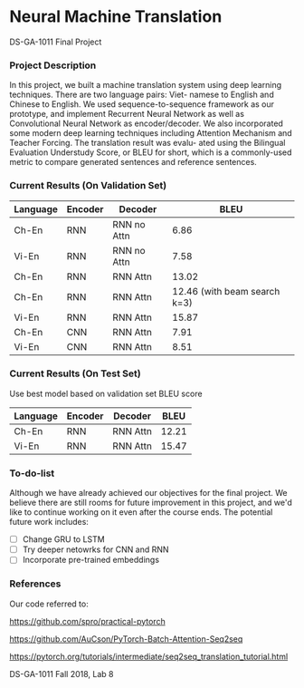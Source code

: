 # Neural Machine Translation

DS-GA-1011 Final Project

### Project Description

In this project, we built a machine translation system using deep learning techniques. There are two language pairs: Viet- namese to English and Chinese to English. We used sequence-to-sequence framework as our prototype, and implement Recurrent Neural Network as well as Convolutional Neural Network as encoder/decoder. We also incorporated some modern deep learning techniques including Attention Mechanism and Teacher Forcing. The translation result was evalu- ated using the Bilingual Evaluation Understudy Score, or BLEU for short, which is a commonly-used metric to compare generated sentences and reference sentences.


### Current Results (On Validation Set)

| Language  | Encoder | Decoder | BLEU |
| ------------- | ------------- |------------- | ------------- |
| Ch-En  | RNN | RNN no Attn | 6.86 |
| Vi-En  | RNN | RNN no Attn | 7.58 |
| Ch-En  | RNN | RNN Attn | 13.02 |
| Ch-En  | RNN | RNN Attn | 12.46 (with beam search k=3)|
| Vi-En  | RNN | RNN Attn | 15.87 |
| Ch-En  | CNN | RNN Attn | 7.91 |
| Vi-En  | CNN  | RNN Attn | 8.51 |

### Current Results (On Test Set)
Use best model based on validation set BLEU score

| Language  | Encoder | Decoder | BLEU |
| ------------- | ------------- |------------- | ------------- |
| Ch-En  | RNN | RNN Attn | 12.21 |
| Vi-En  | RNN | RNN Attn | 15.47 |

### To-do-list

Although we have already achieved our objectives for the final project. We believe there are still rooms for future improvement in this project, and we'd like to continue working on it even after the course ends. The potential future work includes:  

- [ ] Change GRU to LSTM
- [ ] Try deeper netowrks for CNN and RNN
- [ ] Incorporate pre-trained embeddings

### References

Our code referred to: 

https://github.com/spro/practical-pytorch

https://github.com/AuCson/PyTorch-Batch-Attention-Seq2seq

https://pytorch.org/tutorials/intermediate/seq2seq_translation_tutorial.html

DS-GA-1011 Fall 2018, Lab 8


